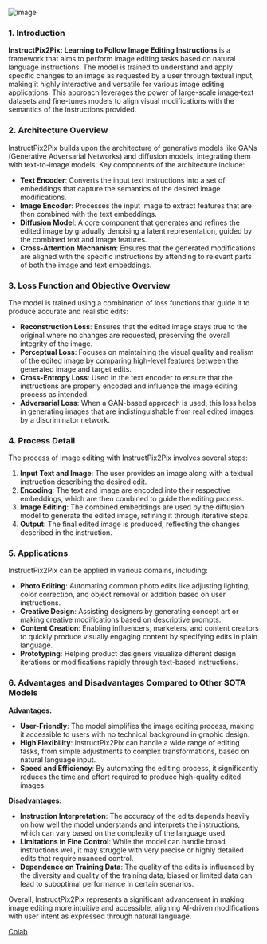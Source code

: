 ![image](https://github.com/user-attachments/assets/03b2c759-3848-4495-836c-e1750638edda)

### 1. Introduction
**InstructPix2Pix: Learning to Follow Image Editing Instructions** is a framework that aims to perform image editing tasks based on natural language instructions. The model is trained to understand and apply specific changes to an image as requested by a user through textual input, making it highly interactive and versatile for various image editing applications. This approach leverages the power of large-scale image-text datasets and fine-tunes models to align visual modifications with the semantics of the instructions provided.

### 2. Architecture Overview
InstructPix2Pix builds upon the architecture of generative models like GANs (Generative Adversarial Networks) and diffusion models, integrating them with text-to-image models. Key components of the architecture include:

- **Text Encoder**: Converts the input text instructions into a set of embeddings that capture the semantics of the desired image modifications.
- **Image Encoder**: Processes the input image to extract features that are then combined with the text embeddings.
- **Diffusion Model**: A core component that generates and refines the edited image by gradually denoising a latent representation, guided by the combined text and image features.
- **Cross-Attention Mechanism**: Ensures that the generated modifications are aligned with the specific instructions by attending to relevant parts of both the image and text embeddings.

### 3. Loss Function and Objective Overview
The model is trained using a combination of loss functions that guide it to produce accurate and realistic edits:

- **Reconstruction Loss**: Ensures that the edited image stays true to the original where no changes are requested, preserving the overall integrity of the image.
- **Perceptual Loss**: Focuses on maintaining the visual quality and realism of the edited image by comparing high-level features between the generated image and target edits.
- **Cross-Entropy Loss**: Used in the text encoder to ensure that the instructions are properly encoded and influence the image editing process as intended.
- **Adversarial Loss**: When a GAN-based approach is used, this loss helps in generating images that are indistinguishable from real edited images by a discriminator network.

### 4. Process Detail
The process of image editing with InstructPix2Pix involves several steps:

1. **Input Text and Image**: The user provides an image along with a textual instruction describing the desired edit.
2. **Encoding**: The text and image are encoded into their respective embeddings, which are then combined to guide the editing process.
3. **Image Editing**: The combined embeddings are used by the diffusion model to generate the edited image, refining it through iterative steps.
4. **Output**: The final edited image is produced, reflecting the changes described in the instruction.

### 5. Applications
InstructPix2Pix can be applied in various domains, including:

- **Photo Editing**: Automating common photo edits like adjusting lighting, color correction, and object removal or addition based on user instructions.
- **Creative Design**: Assisting designers by generating concept art or making creative modifications based on descriptive prompts.
- **Content Creation**: Enabling influencers, marketers, and content creators to quickly produce visually engaging content by specifying edits in plain language.
- **Prototyping**: Helping product designers visualize different design iterations or modifications rapidly through text-based instructions.

### 6. Advantages and Disadvantages Compared to Other SOTA Models
**Advantages:**
- **User-Friendly**: The model simplifies the image editing process, making it accessible to users with no technical background in graphic design.
- **High Flexibility**: InstructPix2Pix can handle a wide range of editing tasks, from simple adjustments to complex transformations, based on natural language input.
- **Speed and Efficiency**: By automating the editing process, it significantly reduces the time and effort required to produce high-quality edited images.

**Disadvantages:**
- **Instruction Interpretation**: The accuracy of the edits depends heavily on how well the model understands and interprets the instructions, which can vary based on the complexity of the language used.
- **Limitations in Fine Control**: While the model can handle broad instructions well, it may struggle with very precise or highly detailed edits that require nuanced control.
- **Dependence on Training Data**: The quality of the edits is influenced by the diversity and quality of the training data; biased or limited data can lead to suboptimal performance in certain scenarios.

Overall, InstructPix2Pix represents a significant advancement in making image editing more intuitive and accessible, aligning AI-driven modifications with user intent as expressed through natural language.

[Colab](https://colab.research.google.com/github/huggingface/notebooks/blob/main/diffusers/InstructPix2Pix_using_diffusers.ipynb)
